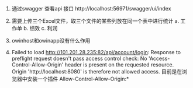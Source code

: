 ﻿1. 通过swagger 查看api 接口
http://localhost:56971/swagger/ui/index
2. 需要上传三个Excel文件，取三个文件的某些列放在同一个表中进行统计
	a. 工作单
	b. 绩效
	c. 利润
3. owinhost和owinapp没有什么作用

4. Failed to load http://101.201.28.235:82/api/account/login: Response to preflight request doesn't pass access control check: No 'Access-Control-Allow-Origin' header is present on the requested resource. Origin 'http://localhost:8080' is therefore not allowed access.
目前是在浏览器中安装一个插件 Allow-Control-Allow-Origin:*